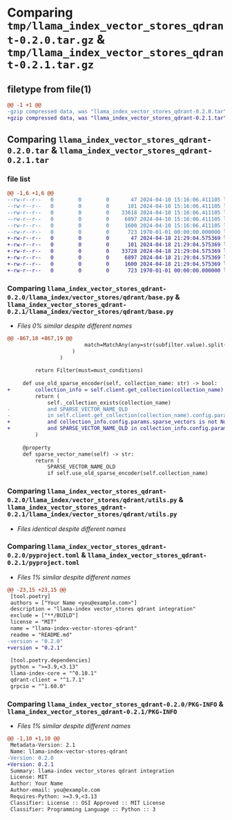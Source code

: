# Comparing `tmp/llama_index_vector_stores_qdrant-0.2.0.tar.gz` & `tmp/llama_index_vector_stores_qdrant-0.2.1.tar.gz`

## filetype from file(1)

```diff
@@ -1 +1 @@
-gzip compressed data, was "llama_index_vector_stores_qdrant-0.2.0.tar", max compression
+gzip compressed data, was "llama_index_vector_stores_qdrant-0.2.1.tar", max compression
```

## Comparing `llama_index_vector_stores_qdrant-0.2.0.tar` & `llama_index_vector_stores_qdrant-0.2.1.tar`

### file list

```diff
@@ -1,6 +1,6 @@
--rw-r--r--   0        0        0       47 2024-04-10 15:16:06.411105 llama_index_vector_stores_qdrant-0.2.0/README.md
--rw-r--r--   0        0        0      101 2024-04-10 15:16:06.411105 llama_index_vector_stores_qdrant-0.2.0/llama_index/vector_stores/qdrant/__init__.py
--rw-r--r--   0        0        0    33618 2024-04-10 15:16:06.411105 llama_index_vector_stores_qdrant-0.2.0/llama_index/vector_stores/qdrant/base.py
--rw-r--r--   0        0        0     6897 2024-04-10 15:16:06.411105 llama_index_vector_stores_qdrant-0.2.0/llama_index/vector_stores/qdrant/utils.py
--rw-r--r--   0        0        0     1600 2024-04-10 15:16:06.411105 llama_index_vector_stores_qdrant-0.2.0/pyproject.toml
--rw-r--r--   0        0        0      723 1970-01-01 00:00:00.000000 llama_index_vector_stores_qdrant-0.2.0/PKG-INFO
+-rw-r--r--   0        0        0       47 2024-04-18 21:29:04.575369 llama_index_vector_stores_qdrant-0.2.1/README.md
+-rw-r--r--   0        0        0      101 2024-04-18 21:29:04.575369 llama_index_vector_stores_qdrant-0.2.1/llama_index/vector_stores/qdrant/__init__.py
+-rw-r--r--   0        0        0    33728 2024-04-18 21:29:04.575369 llama_index_vector_stores_qdrant-0.2.1/llama_index/vector_stores/qdrant/base.py
+-rw-r--r--   0        0        0     6897 2024-04-18 21:29:04.575369 llama_index_vector_stores_qdrant-0.2.1/llama_index/vector_stores/qdrant/utils.py
+-rw-r--r--   0        0        0     1600 2024-04-18 21:29:04.575369 llama_index_vector_stores_qdrant-0.2.1/pyproject.toml
+-rw-r--r--   0        0        0      723 1970-01-01 00:00:00.000000 llama_index_vector_stores_qdrant-0.2.1/PKG-INFO
```

### Comparing `llama_index_vector_stores_qdrant-0.2.0/llama_index/vector_stores/qdrant/base.py` & `llama_index_vector_stores_qdrant-0.2.1/llama_index/vector_stores/qdrant/base.py`

 * *Files 0% similar despite different names*

```diff
@@ -867,18 +867,19 @@
                         match=MatchAny(any=str(subfilter.value).split(",")),
                     )
                 )
 
         return Filter(must=must_conditions)
 
     def use_old_sparse_encoder(self, collection_name: str) -> bool:
+        collection_info = self.client.get_collection(collection_name)
         return (
             self._collection_exists(collection_name)
-            and SPARSE_VECTOR_NAME_OLD
-            in self.client.get_collection(collection_name).config.params.vectors
+            and collection_info.config.params.sparse_vectors is not None
+            and SPARSE_VECTOR_NAME_OLD in collection_info.config.params.sparse_vectors
         )
 
     @property
     def sparse_vector_name(self) -> str:
         return (
             SPARSE_VECTOR_NAME_OLD
             if self.use_old_sparse_encoder(self.collection_name)
```

### Comparing `llama_index_vector_stores_qdrant-0.2.0/llama_index/vector_stores/qdrant/utils.py` & `llama_index_vector_stores_qdrant-0.2.1/llama_index/vector_stores/qdrant/utils.py`

 * *Files identical despite different names*

### Comparing `llama_index_vector_stores_qdrant-0.2.0/pyproject.toml` & `llama_index_vector_stores_qdrant-0.2.1/pyproject.toml`

 * *Files 1% similar despite different names*

```diff
@@ -23,15 +23,15 @@
 [tool.poetry]
 authors = ["Your Name <you@example.com>"]
 description = "llama-index vector_stores qdrant integration"
 exclude = ["**/BUILD"]
 license = "MIT"
 name = "llama-index-vector-stores-qdrant"
 readme = "README.md"
-version = "0.2.0"
+version = "0.2.1"
 
 [tool.poetry.dependencies]
 python = ">=3.9,<3.13"
 llama-index-core = "^0.10.1"
 qdrant-client = "^1.7.1"
 grpcio = "^1.60.0"
```

### Comparing `llama_index_vector_stores_qdrant-0.2.0/PKG-INFO` & `llama_index_vector_stores_qdrant-0.2.1/PKG-INFO`

 * *Files 1% similar despite different names*

```diff
@@ -1,10 +1,10 @@
 Metadata-Version: 2.1
 Name: llama-index-vector-stores-qdrant
-Version: 0.2.0
+Version: 0.2.1
 Summary: llama-index vector_stores qdrant integration
 License: MIT
 Author: Your Name
 Author-email: you@example.com
 Requires-Python: >=3.9,<3.13
 Classifier: License :: OSI Approved :: MIT License
 Classifier: Programming Language :: Python :: 3
```

